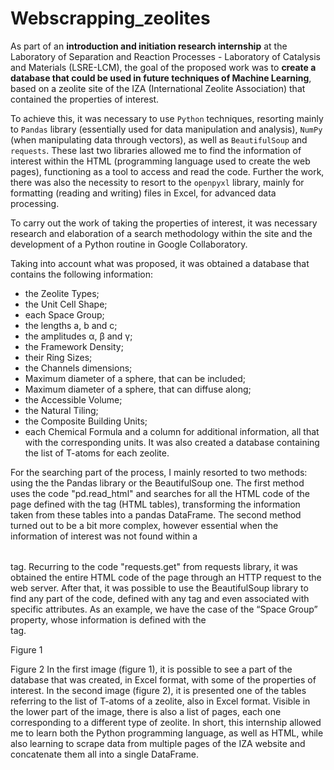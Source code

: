 # Webscrapping_zeolites

As part of an **introduction and initiation research internship** at the Laboratory of Separation and Reaction Processes - Laboratory of Catalysis and Materials (LSRE-LCM), the goal of the proposed work was to **create a database that could be used in future techniques of Machine Learning**, based on a zeolite site of the IZA (International Zeolite Association) that contained the properties of interest.

To achieve this, it was necessary to use ``Python`` techniques, resorting mainly to ``Pandas`` library (essentially used for data manipulation and analysis), ``NumPy`` (when manipulating data through vectors), as well as ``BeautifulSoup`` and ``requests``. These last two libraries allowed me to find the information of interest within the HTML (programming language used to create the web pages), functioning as a tool to access and read the code. Further the work, there was also the necessity to resort to the ``openpyxl`` library, mainly for formatting (reading and writing) files in Excel, for advanced data processing.

To carry out the work of taking the properties of interest, it was necessary research and elaboration of a search methodology within the site and the development of a Python routine in Google Collaboratory.

Taking into account what was proposed, it was obtained a database that contains the following information:
- the Zeolite Types;
- the Unit Cell Shape;
- each Space Group;
- the lengths a, b and c;
- the amplitudes α, β and γ;
- the Framework Density;
- their Ring Sizes;
- the Channels dimensions;
- Maximum diameter of a sphere, that can be included;
- Maximum diameter of a sphere, that can diffuse along;
- the Accessible Volume;
- the Natural Tiling;
- the Composite Building Units;
- each Chemical Formula and a column for additional information, all that with the corresponding units.
It was also created a database containing the list of T-atoms for each zeolite.

For the searching part of the process, I mainly resorted to two methods: using the the Pandas library or the BeautifulSoup one.
The first method uses the code "pd.read_html" and searches for all the HTML code of the page defined with the <table> tag (HTML tables), transforming the information taken from these tables into a pandas DataFrame.
The second method turned out to be a bit more complex, however essential when the information of interest was not found within a <table> tag. Recurring to the code "requests.get" from requests library, it was obtained the entire HTML code of the page through an HTTP request to the web server. After that, it was possible to use the BeautifulSoup library to find any part of the code, defined with any tag and even associated with specific attributes. As an example, we have the case of the “Space Group” property, whose information is defined with the <div> tag.

Figure 1

Figure 2
In the first image (figure 1), it is possible to see a part of the database that was created, in Excel format, with some of the properties of interest.
In the second image (figure 2), it is presented one of the tables referring to the list of T-atoms of a zeolite, also in Excel format. Visible in the lower part of the image, there is also a list of pages, each one corresponding to a different type of zeolite.
In short, this internship allowed me to learn both the Python programming language, as well as HTML, while also learning to scrape data from multiple pages of the IZA website and concatenate them all into a single DataFrame.
